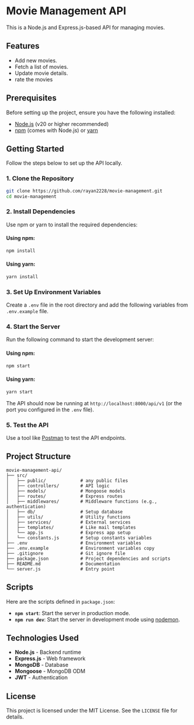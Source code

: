# Movie Management API

This is a Node.js and Express.js-based API for managing movies.

## Features

- Add new movies.
- Fetch a list of movies.
- Update movie details.
- rate the movies

## Prerequisites

Before setting up the project, ensure you have the following installed:

- [Node.js](https://nodejs.org/) (v20 or higher recommended)
- [npm](https://www.npmjs.com/) (comes with Node.js) or [yarn](https://yarnpkg.com/)

## Getting Started

Follow the steps below to set up the API locally.

### 1. Clone the Repository

```bash
git clone https://github.com/rayan2228/movie-management.git
cd movie-management
```

### 2. Install Dependencies

Use npm or yarn to install the required dependencies:

#### Using npm:

```bash
npm install
```

#### Using yarn:

```bash
yarn install
```

### 3. Set Up Environment Variables

Create a `.env` file in the root directory and add the following variables from `.env.example` file.

### 4. Start the Server

Run the following command to start the development server:

#### Using npm:

```bash
npm start
```

#### Using yarn:

```bash
yarn start
```

The API should now be running at `http://localhost:8000/api/v1` (or the port you configured in the `.env` file).

### 5. Test the API

Use a tool like [Postman](https://documenter.getpostman.com/view/35167967/2sAYQdkAnc) to test the API endpoints.

## Project Structure

```
movie-management-api/
├── src/
│   ├── public/             # any public files
│   ├── controllers/        # API logic
│   ├── models/             # Mongoose models
│   ├── routes/             # Express routes
│   ├── middlewares/        # Middleware functions (e.g., authentication)
│   ├── db/                 # Setup database
│   ├── utils/              # Utility functions
│   ├── services/           # External services
│   ├── templates/          # Like mail templates
│   └── app.js              # Express app setup
│   └── constants.js        # Setup constants variables
├── .env                    # Environment variables
├── .env.example            # Environment variables copy
├── .gitignore              # Git ignore file
├── package.json            # Project dependencies and scripts
├── README.md               # Documentation
└── server.js               # Entry point
```

## Scripts

Here are the scripts defined in `package.json`:

- **`npm start`**: Start the server in production mode.
- **`npm run dev`**: Start the server in development mode using [nodemon](https://nodemon.io/).

## Technologies Used

- **Node.js** - Backend runtime
- **Express.js** - Web framework
- **MongoDB** - Database
- **Mongoose** - MongoDB ODM
- **JWT** - Authentication

## License

This project is licensed under the MIT License. See the `LICENSE` file for details.
